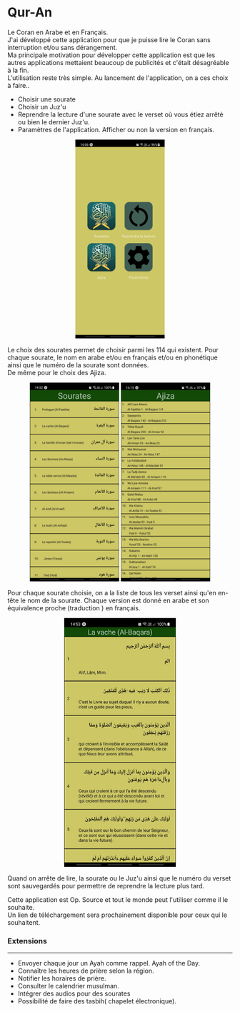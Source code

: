 # Qur-An
Le Coran en Arabe et en Français.  
J'ai développé cette application pour que je puisse lire le Coran sans interruption et/ou sans dérangement.   
Ma principale motivation pour développer cette application est que les autres applications mettaient beaucoup de publicités et c'était désagréable à la fin.  
L'utilisation reste très simple. 
Au lancement de l'application, on a ces choix à faire..  
* Choisir une sourate 
* Choisir un Juz'u
* Reprendre la lecture d'une sourate avec le verset où vous étiez arrêté ou bien le dernier Juz'u. 
* Paramètres de l'application. Afficher ou non la version en français.

<div align="center">
    <img src="https://github.com/nabilesall/Qur-An/blob/main/images/Home_Qur'An.jpg" width="200"/>  
</div>

Le choix des sourates permet de choisir parmi les 114 qui existent. Pour chaque sourate, le nom en arabe et/ou en français et/ou en phonétique ainsi que le numéro de la sourate sont données.  
De même pour le choix des Ajiza.

<div align="center">
    <img src="https://github.com/nabilesall/Qur-An/blob/main/images/Sourates_Qur'An.jpg" width="200"/>  
    <img src="https://github.com/nabilesall/Qur-An/blob/main/images/Ajiza_Qur'An.jpg" width="200"/>
</div>

Pour chaque sourate choisie, on a la liste de tous les verset ainsi qu'en en-tête le nom de la sourate. Chaque version est donné en arabe et son équivalence proche (traduction ) en français.  

<div align="center">
    <img src="https://github.com/nabilesall/Qur-An/blob/main/images/Versets_Qur'An.jpg" width="250"/>  
</div>

Quand on arrête de lire, la sourate ou le Juz'u ainsi que le numéro du verset sont sauvegardés pour permettre de reprendre la lecture plus tard. 

Cette application est Op. Source et tout le monde peut l'utiliser comme il le souhaite.  
Un lien de téléchargement sera prochainement disponible pour ceux qui le souhaitent.  

### Extensions
------------------
* Envoyer chaque jour un Ayah comme rappel. Ayah of the Day.  
* Connaître les heures de prière selon la région.  
* Notifier les horaires de prière.
* Consulter le calendrier musulman.  
* Intégrer des audios pour des sourates 
* Possibilité de faire des tasbih( chapelet électronique).
